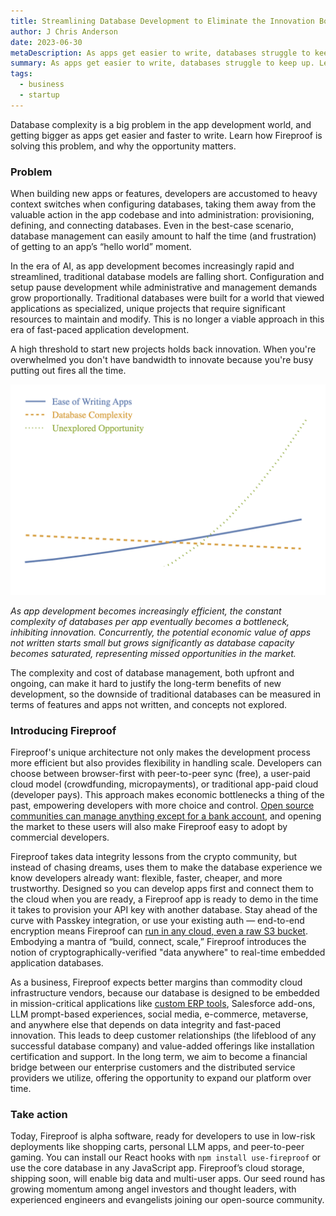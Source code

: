 ```yaml
---
title: Streamlining Database Development to Eliminate the Innovation Bottleneck
author: J Chris Anderson
date: 2023-06-30
metaDescription: As apps get easier to write, databases struggle to keep up. Learn how Fireproof solves this problem.
summary: As apps get easier to write, databases struggle to keep up. Learn how Fireproof solves this problem.
tags:
  - business
  - startup
---
```

Database complexity is a big problem in the app development world, and getting bigger as apps get easier and faster to write. Learn how Fireproof is solving this problem, and why the opportunity matters.

### Problem

When building new apps or features, developers are accustomed to heavy context switches when configuring databases, taking them away from the valuable action in the app codebase and into administration: provisioning, defining, and connecting databases. Even in the best-case scenario, database management can easily amount to half the time (and frustration) of getting to an app’s  “hello world” moment.

In the era of AI, as app development becomes increasingly rapid and streamlined, traditional database models are falling short. Configuration and setup pause development while administrative and management demands grow proportionally. Traditional databases were built for a world that viewed applications as specialized, unique projects that require significant resources to maintain and modify. This is no longer a viable approach in this era of fast-paced application development. 

A high threshold to start new projects holds back innovation. When you're overwhelmed you don't have bandwidth to innovate because you're busy putting out fires all the time. 

![Graph of the opportunity lost to database complexity.](/static/img/opportunity.png "As app development becomes increasingly efficient, the constant complexity of databases per app eventually becomes a bottleneck, inhibiting innovation. Concurrently, the potential economic value of apps not written starts small but grows significantly as database capacity becomes saturated, representing missed opportunities in the market.")

*As app development becomes increasingly efficient, the constant complexity of databases per app eventually becomes a bottleneck, inhibiting innovation. Concurrently, the potential economic value of apps not written starts small but grows significantly as database capacity becomes saturated, representing missed opportunities in the market.*

The complexity and cost of database management, both upfront and ongoing, can make it hard to justify the long-term benefits of new development, so the downside of traditional databases can be measured in terms of features and apps not written, and concepts not explored.

### Introducing Fireproof

Fireproof's unique architecture not only makes the development process more efficient but also provides flexibility in handling scale. Developers can choose between browser-first with peer-to-peer sync (free), a user-paid cloud model (crowdfunding, micropayments), or traditional app-paid cloud (developer pays). This approach makes economic bottlenecks a thing of the past, empowering developers with more choice and control. [Open source communities can manage anything except for a bank account](https://changelog.com/person/nayafia/podcasts#feed), and opening the market to these users will also make Fireproof easy to adopt by commercial developers.

Fireproof takes data integrity lessons from the crypto community, but instead of chasing dreams, uses them to make the database experience we know developers already want: flexible, faster, cheaper, and more trustworthy. Designed so you can develop apps first and connect them to the cloud when you are ready, a Fireproof app is ready to demo in the time it takes to provision your API key with another database. Stay ahead of the curve with Passkey integration, or use your existing auth — end-to-end encryption means Fireproof can [run in any cloud, even a raw S3 bucket](https://use-fireproof.com/docs/database-api/storage). Embodying a mantra of “build, connect, scale,” Fireproof introduces the notion of cryptographically-verified "data anywhere" to real-time embedded application databases.

As a business, Fireproof expects better margins than commodity cloud infrastructure vendors, because our database is designed to be embedded in mission-critical applications like [custom ERP tools](https://fireproof.storage/posts/the-fireproof-effect/), Salesforce add-ons, LLM prompt-based experiences, social media, e-commerce, metaverse, and anywhere else that depends on data integrity and fast-paced innovation. This leads to deep customer relationships (the lifeblood of any successful database company) and value-added offerings like installation certification and support. In the long term, we aim to become a financial bridge between our enterprise customers and the distributed service providers we utilize, offering the opportunity to expand our platform over time.

### Take action

Today, Fireproof is alpha software, ready for developers to use in low-risk deployments like shopping carts, personal LLM apps, and peer-to-peer gaming. You can install our React hooks with `npm install use-fireproof` or use the core database in any JavaScript app. Fireproof’s cloud storage, shipping soon, will enable big data and multi-user apps. Our seed round has growing momentum among angel investors and thought leaders, with experienced engineers and evangelists joining our open-source community.
